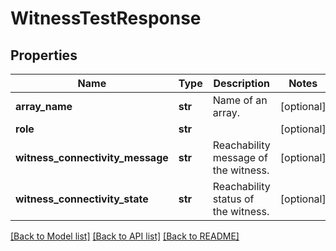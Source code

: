 # WitnessTestResponse

## Properties
Name | Type | Description | Notes
------------ | ------------- | ------------- | -------------
**array_name** | **str** | Name of an array. | [optional] 
**role** | **str** |  | [optional] 
**witness_connectivity_message** | **str** | Reachability message of the witness. | [optional] 
**witness_connectivity_state** | **str** | Reachability status of the witness. | [optional] 

[[Back to Model list]](../README.md#documentation-for-models) [[Back to API list]](../README.md#documentation-for-api-endpoints) [[Back to README]](../README.md)



